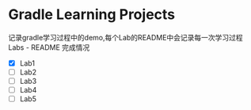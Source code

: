 # Gradle Learning Projects
记录gradle学习过程中的demo,每个Lab的README中会记录每一次学习过程
Labs - README 完成情况  
 - [x] Lab1 
 - [ ] Lab2
 - [ ] Lab3
 - [ ] Lab4
 - [ ] Lab5